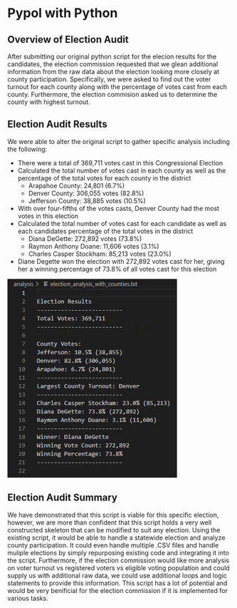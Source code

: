 # Pypol with Python

## Overview of Election Audit
After submitting our original python script for the elecion results for the candidates, the election commission requested that we glean additional information from the raw data about the election looking more closely at county participation. Specifically, we were asked to find out the voter turnout for each county along with the percentage of votes cast from each county. Furthermore, the election commision asked us to determine the county with highest turnout. 

## Election Audit Results
We were able to alter the original script to gather specific analysis including the following:
  - There were a total of 369,711 votes cast in this Congressional Election
  - Calculated the total number of votes cast in each county as well as the percentage of the total votes for each county in the district
    - Arapahoe County: 24,801 (6.7%)
    - Denver County: 306,055 votes (82.8%)
    - Jefferson County: 38,885 votes (10.5%)
  - With over four-fifths of the votes casts, Denver County had the most votes in this election
  - Calculated the total number of votes cast for each candidate as well as each candidates percentage of the total votes in the district
    - Diana DeGette: 272,892 votes (73.8%)
    - Raymon Anthony Doane: 11,606 votes (3.1%)
    - Charles Casper Stockham: 85,213 votes (23.0%)
  - Diane Degette won the election with 272,892 votes cast for her, giving her a winning percentage of 73.8% of all votes cast for this election
  
  ![Py_Pol_Challenge_Results](Resources/election_results.png)
  
## Election Audit Summary
We have demonstrated that this script is viable for this specific election, however, we are more than confident that this script holds a very well constructed skeleton that can be modified to suit any election. Using the existing script, it would be able to handle a statewide election and analyze county participation. It could even handle multiple .CSV files and handle muliple elections by simply repurposing existing code and integrating it into the script. Furthermore, if the election commission would like more analysis on voter turnout vs registered voters vs eligible voting population and could supply us with additional raw data, we could use additional loops and logic statements to provide this information. This script has a lot of potential and would be very benificial for the election commission if it is implemented for various tasks.
